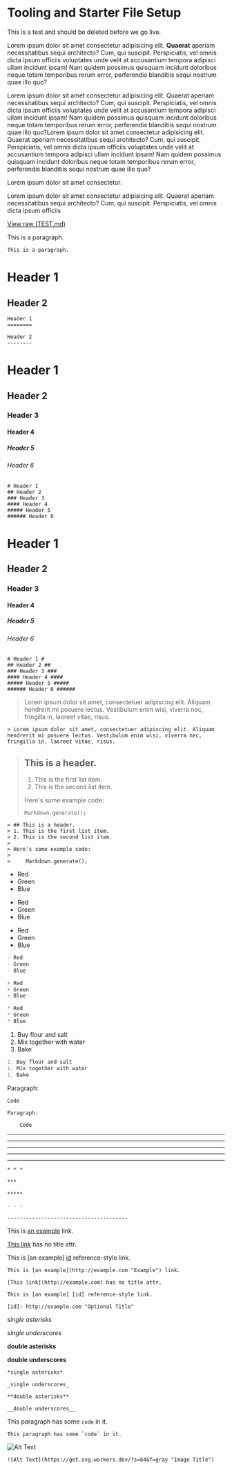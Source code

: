 # Tooling and Starter File Setup

This is a test and should be deleted before we go live.

Lorem ipsum dolor sit amet consectetur adipisicing elit. **Quaerat** aperiam necessitatibus sequi architecto? Cum, qui suscipit. Perspiciatis, vel omnis dicta ipsum officiis voluptates unde velit at accusantium tempora adipisci ullam incidunt ipsam! Nam quidem possimus quisquam incidunt doloribus neque totam temporibus rerum error, perferendis blanditiis sequi nostrum quae illo quo?

Lorem ipsum dolor sit amet consectetur adipisicing elit. Quaerat aperiam necessitatibus sequi architecto? Cum, qui suscipit. Perspiciatis, vel omnis dicta ipsum officiis voluptates unde velit at accusantium tempora adipisci ullam incidunt ipsam! Nam quidem possimus quisquam incidunt doloribus neque totam temporibus rerum error, perferendis blanditiis sequi nostrum quae illo quo?Lorem ipsum dolor sit amet consectetur adipisicing elit. Quaerat aperiam necessitatibus sequi architecto? Cum, qui suscipit. Perspiciatis, vel omnis dicta ipsum officiis voluptates unde velit at accusantium tempora adipisci ullam incidunt ipsam! Nam quidem possimus quisquam incidunt doloribus neque totam temporibus rerum error, perferendis blanditiis sequi nostrum quae illo quo?

Lorem ipsum dolor sit amet consectetur.

Lorem ipsum dolor sit amet consectetur adipisicing elit. Quaerat aperiam necessitatibus sequi architecto? Cum, qui suscipit. Perspiciatis, vel omnis dicta ipsum officiis 



[View raw (TEST.md)](https://raw.github.com/adamschwartz/github-markdown-kitchen-sink/master/README.md)

This is a paragraph.

    This is a paragraph.



Header 1
========

Header 2
--------

    Header 1
    ========

    Header 2
    --------



# Header 1
## Header 2
### Header 3
#### Header 4
##### Header 5
###### Header 6

    # Header 1
    ## Header 2
    ### Header 3
    #### Header 4
    ##### Header 5
    ###### Header 6



# Header 1 #
## Header 2 ##
### Header 3 ###
#### Header 4 ####
##### Header 5 #####
###### Header 6 ######

    # Header 1 #
    ## Header 2 ##
    ### Header 3 ###
    #### Header 4 ####
    ##### Header 5 #####
    ###### Header 6 ######



> Lorem ipsum dolor sit amet, consectetuer adipiscing elit. Aliquam hendrerit mi posuere lectus. Vestibulum enim wisi, viverra nec, fringilla in, laoreet vitae, risus.

    > Lorem ipsum dolor sit amet, consectetuer adipiscing elit. Aliquam hendrerit mi posuere lectus. Vestibulum enim wisi, viverra nec, fringilla in, laoreet vitae, risus.



> ## This is a header.
> 1. This is the first list item.
> 2. This is the second list item.
>
> Here's some example code:
>
>     Markdown.generate();

    > ## This is a header.
    > 1. This is the first list item.
    > 2. This is the second list item.
    >
    > Here's some example code:
    >
    >     Markdown.generate();




- Red
- Green
- Blue


+ Red
+ Green
+ Blue


* Red
* Green
* Blue


```markdown
- Red
- Green
- Blue

+ Red
+ Green
+ Blue

* Red
* Green
* Blue
```



1. Buy flour and salt
1. Mix together with water
1. Bake

```markdown
1. Buy flour and salt
1. Mix together with water
1. Bake
```



Paragraph:

    Code

<!-- -->

    Paragraph:

        Code



* * *

***

*****

- - -

---------------------------------------

    * * *

    ***

    *****

    - - -

    ---------------------------------------



This is [an example](http://example.com "Example") link.

[This link](http://example.com) has no title attr.

This is [an example] [id] reference-style link.

[id]: http://example.com "Optional Title"

    This is [an example](http://example.com "Example") link.

    [This link](http://example.com) has no title attr.

    This is [an example] [id] reference-style link.

    [id]: http://example.com "Optional Title"



*single asterisks*

_single underscores_

**double asterisks**

__double underscores__

    *single asterisks*

    _single underscores_

    **double asterisks**

    __double underscores__



This paragraph has some `code` in it.

    This paragraph has some `code` in it.



![Alt Text](https://get.svg.workers.dev/?s=64&f=gray "Image Title")

    ![Alt Text](https://get.svg.workers.dev/?s=64&f=gray "Image Title")
